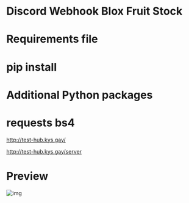 # Discord Webhook Blox Fruit Stock
# Requirements file
# pip install
# Additional Python packages
# requests bs4

http://test-hub.kys.gay/

http://test-hub.kys.gay/server
# Preview

![img](https://cdn.discordapp.com/attachments/1352659688176619617/1380227483559006310/Screenshot_20250605-235050_Discord.jpg?ex=68431c83&is=6841cb03&hm=1c5167a0dbe6be34f7135d839f02d5f7f4ccd49285177ccce8312629a8347c49&)
